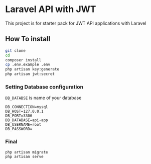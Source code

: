 # Laravel API with JWT
This project is for starter pack for JWT API applications with Laravel  
## How To install

```bash
git clone 
cd
composer install
cp .env.example .env
php artisan key:generate
php artisan jwt:secret
```
### Setting Database configuration
`DB_DATABSE` is name of your database
```
DB_CONNECTION=mysql
DB_HOST=127.0.0.1
DB_PORT=3306
DB_DATABASE=api-app
DB_USERNAME=root
DB_PASSWORD=
```

### Final
```bash
php artisan migrate
php artisan serve
```